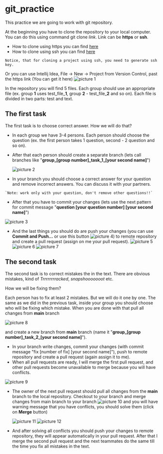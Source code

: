 # git_practice

This practice we are going to work with git repository.

At the beginning you have to clone the repository to your local computer.  You can do this using command git clone _link_. Link can be **https** or **ssh**.
- How to clone using https you can find [here](https://gitprotect.io/blog/how-to-clone-using-https-in-git/)  
- How to clone using ssh you can find [here](https://www.toolsqa.com/git/clone-repository-using-ssh/) 

`Notice, that for cloning a project using ssh, you need to generate ssh key.`

Or you can use Intellij Idea, File -> New -> Project from Version Control, past the https link (You can get it here) ![picture 1](https://github.com/juliaHrabovska/git_practice/blob/main/pictures/Picture%201.png "Where to find lint to the project")

In the repository you will find 5 files. Each group should use an appropriate file (ex. group **1** uses test_file_**1**, group **2** - test_file_**2** and so on). 
Each file is divided in two parts: test and text. 

## The first task 
The first task is to choose correct answer. 
How we will do that? 
   - In each group we have 3-4 persons. Each person should choose the question (ex. the first person takes 1 question, second - 2 question and so on). 
   - After that each person should create a separate branch (lets call branches like "**group_[group number]\_task_1\_[your second name]**")

      ![picture 2](https://github.com/juliaHrabovska/git_practice/blob/main/pictures/Picture%203.png "Create new branch") 
   - In your branch you should choose a correct answer for your question and remove incorrect answers. You can discuss it with your partners. 
   
    `Note: work only with your question, don't remove other questions!!`
   - After that you have to commit your changes (lets use the next pattern for commit message "**question [your question number] [your second name]**")

   ![picture 3](https://github.com/juliaHrabovska/git_practice/blob/main/pictures/Picture%204.png "Commit")
   - And the last things you should do are push your changes (you can use **Commit and Push...** or use this button ![picture 4](https://github.com/juliaHrabovska/git_practice/blob/main/pictures/Picture%205.png "Push")) to remote repository and create a pull request (assign on me your pull request). ![picture 5](https://github.com/juliaHrabovska/git_practice/blob/main/pictures/Picture%206.png "create pull request") ![picture 6](https://github.com/juliaHrabovska/git_practice/blob/main/pictures/Picture%207.png "Choose branches") ![picture 7](https://github.com/juliaHrabovska/git_practice/blob/main/pictures/Picture%208.png "Assign")


## The second task 
The second task is to correct mistakes the in the text. There are obvious mistakes, kind of _Trrrrrrrracked_, _snapshooooooot_ etc. 

How we will be fixing them? 

Each person has to fix at least 2 mistakes. But we will do it one by one. The same as we did in the previous task, inside your group you should choose who will be fixing which mistake.
When you are done with that pull all changes from **main** branch 

![picture 8](https://github.com/juliaHrabovska/git_practice/blob/main/pictures/Picture%209.png "Pull changes")

and create a new branch from **main** branch (name it "**group_[group number]\_task_2\_[your second name]**").
- In your branch write changes, commit your changes (with commit message "fix [number of fix] [your second name]"), push to remote repository and create a pull request (again assign it to me).
- When all pull requests are ready, I will merge the first pull request, and other pull requests become unavailable to merge because you will have conflicts.

 ![picture 9](https://github.com/juliaHrabovska/git_practice/blob/main/pictures/Picture%202.png "Conflicts")

- The owner of the next pull request should pull all changes from the **main** branch to the local repository. Checkout to your branch and merge changes from main branch to your branch ![picture 10](https://github.com/juliaHrabovska/git_practice/blob/main/pictures/Picture%2010.png "Merge changes locally") 
and you will have warning message that you have conflicts, you should solve them (click on **Merge** button)

     ![picture 11](https://github.com/juliaHrabovska/git_practice/blob/main/pictures/Picture%2011.png "Merge pop up") ![picture 12](https://github.com/juliaHrabovska/git_practice/blob/main/pictures/Picture%2012.png "Solve conflicts")

- And after solving all conflicts you should push your changes to remote repository, they will appear automatically in your pull request. After that I merge the second pull request and the next teammates do the same till the time you fix all mistakes in the text.